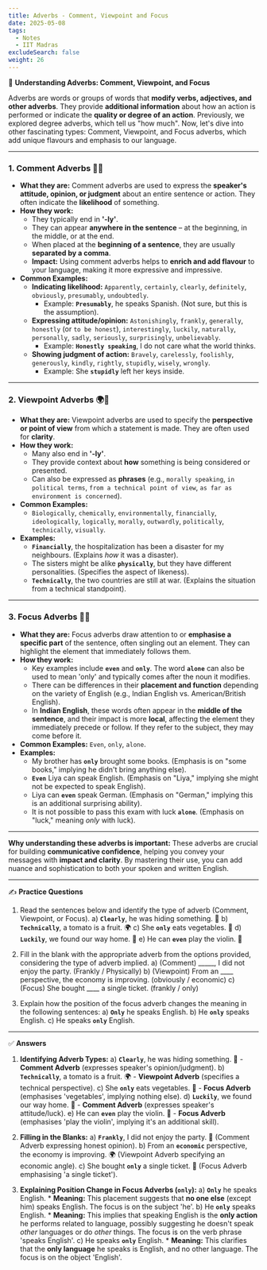 ```yaml
---
title: Adverbs - Comment, Viewpoint and Focus
date: 2025-05-08
tags:
  - Notes 
  - IIT Madras
excludeSearch: false
weight: 26
---
```


📝 **Understanding Adverbs: Comment, Viewpoint, and Focus**

Adverbs are words or groups of words that **modify verbs, adjectives, and other adverbs**. They provide **additional information** about how an action is performed or indicate the **quality or degree of an action**. Previously, we explored degree adverbs, which tell us "how much". Now, let's dive into other fascinating types: Comment, Viewpoint, and Focus adverbs, which add unique flavours and emphasis to our language.

---

### 1. Comment Adverbs 🤔💬

*   **What they are:** Comment adverbs are used to express the **speaker's attitude, opinion, or judgment** about an entire sentence or action. They often indicate the **likelihood** of something.
*   **How they work:**
    *   They typically end in **'-ly'**.
    *   They can appear **anywhere in the sentence** – at the beginning, in the middle, or at the end.
    *   When placed at the **beginning of a sentence**, they are usually **separated by a comma**.
    *   **Impact:** Using comment adverbs helps to **enrich and add flavour** to your language, making it more expressive and impressive.
*   **Common Examples:**
    *   **Indicating likelihood:** `Apparently`, `certainly`, `clearly`, `definitely`, `obviously`, `presumably`, `undoubtedly`.
        *   Example: **`Presumably`**, he speaks Spanish. (Not sure, but this is the assumption).
    *   **Expressing attitude/opinion:** `Astonishingly`, `frankly`, `generally`, `honestly` (or `to be honest`), `interestingly`, `luckily`, `naturally`, `personally`, `sadly`, `seriously`, `surprisingly`, `unbelievably`.
        *   Example: **`Honestly speaking`**, I do not care what the world thinks.
    *   **Showing judgment of action:** `Bravely`, `carelessly`, `foolishly`, `generously`, `kindly`, `rightly`, `stupidly`, `wisely`, `wrongly`.
        *   Example: She **`stupidly`** left her keys inside.

---

### 2. Viewpoint Adverbs 🌍🔎

*   **What they are:** Viewpoint adverbs are used to specify the **perspective or point of view** from which a statement is made. They are often used for **clarity**.
*   **How they work:**
    *   Many also end in **'-ly'**.
    *   They provide context about **how** something is being considered or presented.
    *   Can also be expressed as **phrases** (e.g., `morally speaking`, `in political terms`, `from a technical point of view`, `as far as environment is concerned`).
*   **Common Examples:**
    *   `Biologically`, `chemically`, `environmentally`, `financially`, `ideologically`, `logically`, `morally`, `outwardly`, `politically`, `technically`, `visually`.
*   **Examples:**
    *   **`Financially`**, the hospitalization has been a disaster for my neighbours. (Explains *how* it was a disaster).
    *   The sisters might be alike **`physically`**, but they have different personalities. (Specifies the aspect of likeness).
    *   **`Technically`**, the two countries are still at war. (Explains the situation from a technical standpoint).

---

### 3. Focus Adverbs 🎯✨

*   **What they are:** Focus adverbs draw attention to or **emphasise a specific part** of the sentence, often singling out an element. They can highlight the element that immediately follows them.
*   **How they work:**
    *   Key examples include **`even`** and **`only`**. The word **`alone`** can also be used to mean 'only' and typically comes after the noun it modifies.
    *   There can be differences in their **placement and function** depending on the variety of English (e.g., Indian English vs. American/British English).
    *   In **Indian English**, these words often appear in the **middle of the sentence**, and their impact is more **local**, affecting the element they immediately precede or follow. If they refer to the subject, they may come before it.
*   **Common Examples:** `Even`, `only`, `alone`.
*   **Examples:**
    *   My brother has **`only`** brought some books. (Emphasis is on "some books," implying he didn't bring anything else).
    *   **`Even`** Liya can speak English. (Emphasis on "Liya," implying she might not be expected to speak English).
    *   Liya can **`even`** speak German. (Emphasis on "German," implying this is an additional surprising ability).
    *   It is not possible to pass this exam with luck **`alone`**. (Emphasis on "luck," meaning *only* with luck).

---

**Why understanding these adverbs is important:**
These adverbs are crucial for building **communicative confidence**, helping you convey your messages with **impact and clarity**. By mastering their use, you can add nuance and sophistication to both your spoken and written English.

---

✍️ **Practice Questions**

1.  Read the sentences below and identify the type of adverb (Comment, Viewpoint, or Focus).
    a)  **`Clearly`**, he was hiding something. 🤔
    b)  **`Technically`**, a tomato is a fruit. 🌍
    c)  She **`only`** eats vegetables. 🎯
    d)  **`Luckily`**, we found our way home. 🤔
    e)  He can **`even`** play the violin. 🎯

2.  Fill in the blank with the appropriate adverb from the options provided, considering the type of adverb implied.
    a)  (Comment) _____, I did not enjoy the party. (Frankly / Physically)
    b)  (Viewpoint) From an ____ perspective, the economy is improving. (obviously / economic)
    c)  (Focus) She bought ____ a single ticket. (frankly / only)

3.  Explain how the position of the focus adverb changes the meaning in the following sentences:
    a)  **`Only`** he speaks English.
    b)  He **`only`** speaks English.
    c)  He speaks **`only`** English.

---

✅ **Answers**

1.  **Identifying Adverb Types:**
    a)  **`Clearly`**, he was hiding something. 🤔 - **Comment Adverb** (expresses speaker's opinion/judgment).
    b)  **`Technically`**, a tomato is a fruit. 🌍 - **Viewpoint Adverb** (specifies a technical perspective).
    c)  She **`only`** eats vegetables. 🎯 - **Focus Adverb** (emphasises 'vegetables', implying nothing else).
    d)  **`Luckily`**, we found our way home. 🤔 - **Comment Adverb** (expresses speaker's attitude/luck).
    e)  He can **`even`** play the violin. 🎯 - **Focus Adverb** (emphasises 'play the violin', implying it's an additional skill).

2.  **Filling in the Blanks:**
    a)  **`Frankly`**, I did not enjoy the party. 🤔 (Comment Adverb expressing honest opinion).
    b)  From an **`economic`** perspective, the economy is improving. 🌍 (Viewpoint Adverb specifying an economic angle).
    c)  She bought **`only`** a single ticket. 🎯 (Focus Adverb emphasising 'a single ticket').

3.  **Explaining Position Change in Focus Adverbs (`only`):**
    a)  **`Only`** he speaks English.
        *   **Meaning:** This placement suggests that **no one else** (except him) speaks English. The focus is on the subject 'he'.
    b)  He **`only`** speaks English.
        *   **Meaning:** This implies that speaking English is the **only action** he performs related to language, possibly suggesting he doesn't speak *other* languages or do *other* things. The focus is on the verb phrase 'speaks English'.
    c)  He speaks **`only`** English.
        *   **Meaning:** This clarifies that the **only language** he speaks is English, and no other language. The focus is on the object 'English'.